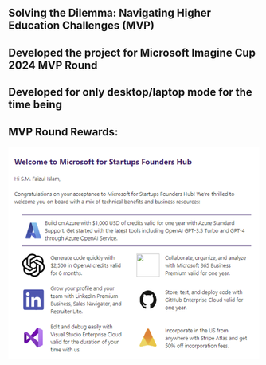 ## Solving the Dilemma: Navigating Higher Education Challenges (MVP)

## Developed the project for Microsoft Imagine Cup 2024 MVP Round

## Developed for only desktop/laptop mode for the time being

## MVP Round Rewards:

<div align='center'>
<img alt="Microsoft Imagine Cup 2024 MVP Round" width="591px" src="mvp_round_rewards.png" />
</div>